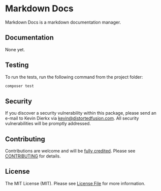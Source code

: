 # Markdown Docs

Markdown Docs is a markdown documentation manager.

## Documentation

None yet.

## Testing

To run the tests, run the following command from the project folder:

``` bash
composer test
```

## Security

If you discover a security vulnerability within this package, please send an e-mail to Kevin Dierkx via kevin@distortedfusion.com. All security vulnerabilities will be promptly addressed.

## Contributing

Contributions are welcome and will be [fully credited](https://github.com/distortedfusion/markdown-docs/graphs/contributors). Please see [CONTRIBUTING](.github/CONTRIBUTING.md) for details.

## License

The MIT License (MIT). Please see [License File](LICENSE) for more information.
